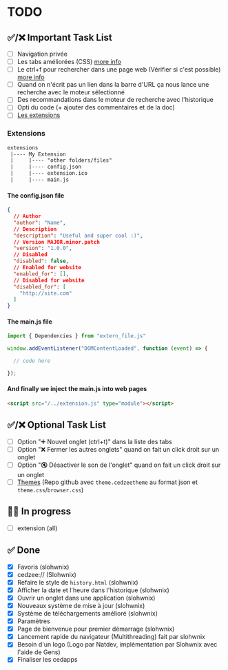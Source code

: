 
# TODO

## ✅/❌ Important Task List

- [ ] Navigation privée
- [ ] Les tabs améliorées (CSS) [more info](https://discord.com/channels/1213892868708503604/1213894739875725383/1397234722685325373)
- [ ] Le ctrl+f pour rechercher dans une page web (Vérifier si c'est possible) [more info](https://discord.com/channels/1213892868708503604/1213894739875725383/1397253483043753985)
- [ ] Quand on n'écrit pas un lien dans la barre d'URL ça nous lance une recherche avec le moteur sélectionné
- [ ] Des recommandations dans le moteur de recherche avec l'historique
- [ ] Opti du code (+ ajouter des commentaires et de la doc)
- [ ] [Les extensions](#extensions)

### Extensions

```txt
extensions
 |---- My Extension
 |     |---- "other folders/files"
 |     |---- config.json
 |     |---- extension.ico
 |     |---- main.js 
```

#### The **config.json** file

```json
{
  // Author
  "author": "Name",
  // Description
  "description": "Useful and super cool :)",
  // Version MAJOR.minor.patch
  "version": "1.0.0",
  // Disabled
  "disabled": false,
  // Enabled for website
  "enabled_for": [],
  // Disabled for website
  "disabled_for": [
    "http://site.com"
  ]
}
```

#### The **main.js** file

```js
import { Dependencies } from "extern_file.js"

window.addEventListener("DOMContentLoaded", function (event) => {

  // code here

});
```

#### And finally we inject the **main.js** into web pages

```html
<script src="/../extension.js" type="module"></script>
```

## ✅/❌ Optional Task List

- [ ] Option "➕ Nouvel onglet (ctrl+t)" dans la liste des tabs
- [ ] Option "❌ Fermer les autres onglets" quand on fait un click droit sur un onglet
- [ ] Option "🔇 Désactiver le son de l'onglet" quand on fait un click droit sur un onglet
- [ ] [Themes](https://discord.com/channels/1213892868708503604/1213894739875725383/1391050183449514124) (Repo github avec `theme.cedzeetheme` au format json et `theme.css`/`browser.css`)

## 🧑‍💻 In progress

- [ ] extension (all)

## ✅ Done

- [X] Favoris (slohwnix)
- [X] cedzee:// (Slohwnix)
- [X] Refaire le style de `history.html` (slohwnix)
- [X] Afficher la date et l'heure dans l'historique (slohwnix)
- [X] Ouvrir un onglet dans une application (slohwnix)
- [X] Nouveaux système de mise à jour (slohwnix)
- [X] Système de téléchargements amélioré (slohwnix)
- [X] Paramètres
- [X] Page de bienvenue pour premier démarrage (slohwnix)
- [X] Lancement rapide du navigateur (Multithreading) fait par slohwnix
- [X] Besoin d'un logo (Logo par Natdev, implémentation par Slohwnix avec l'aide de Gens)
- [X] Finaliser les cedapps

